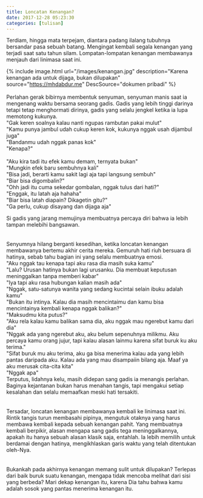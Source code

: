 ```yaml
---
title: Loncatan Kenangan?
date: 2017-12-28 05:23:30
categories: [tulisan]
---
```


Terdiam, hingga mata terpejam, diantara padang ilalang tubuhnya bersandar pasa sebuah batang. Mengingat kembali segala kenangan yang terjadi saat satu tahun silam. Lompatan-lompatan kenangan membawanya menjauh dari linimasa saat ini.

{% include image.html url="/images/kenangan.jpg" description="Karena kenangan ada untuk dijaga, bukan dilupakan" source="https://mhdabdur.me" DescSource="dokumen pribadi" %}
<br />
<br />
Perlahan gerak bibirnya membentuk senyuman, senyuman manis saat ia mengenang waktu bersama seorang gadis. Gadis yang lebih tinggi darinya tetapi tetap menghormati dirinya, gadis yang selalu jengkel ketika ia lupa memotong kukunya.
<br />
"Gak keren soalnya kalau nanti ngupas rambutan pakai mulut"<br />
"Kamu punya jambul udah cukup keren kok, kukunya nggak usah dijambul juga"<br />
"Bandanmu udah nggak panas kok"<br />
"Kenapa?"<br />                 
"Aku kira tadi itu efek kamu demam, ternyata bukan"<br />
"Mungkin efek baru sembuhnya kali"<br />
"Bisa jadi, berarti kamu sakit lagi aja tapi langsung sembuh"<br />
"Biar bisa digombalin?"<br />
"Ohh jadi itu cuma sekedar gombalan, nggak tulus dari hati?"<br />
"Enggak, itu latah aja hahaha"<br />
"Biar bisa latah diapain? Dikagetin gitu?"<br />
"Ga perlu, cukup disayang dan dijaga aja"<br />

Si gadis yang jarang memujinya membuatnya percaya diri bahwa ia lebih tampan melebihi bangsawan.
<br />
<br />
<br />
Senyumnya hilang berganti kesedihan, ketika loncatan kenangan membawanya bertemu akhir cerita mereka. Gemuruh hati riuh bersuara di hatinya, sebab tahu bagian ini yang selalu membuatnya emosi.
<br />
"Aku nggak tau kenapa tapi aku rasa dia masih suka kamu" <br />
"Lalu? Urusan hatinya bukan lagi urusanku. Dia membuat keputusan meninggalkan tanpa memberi kabar" <br />
"Iya tapi aku rasa hubungan kalian masih ada"<br />
"Nggak, satu-satunya wanita yang sedang kucintai selain ibuku adalah kamu"<br />
"Bukan itu intinya. Kalau dia masih mencintaimu dan kamu bisa mencintainya kembali kenapa nggak balikan?"<br />
"Maksudmu kita putus?"<br />
"Aku rela kalau kamu balikan sama dia, aku nggak mau ngerebut kamu dari dia" <br />
"Nggak ada yang ngerebut aku, aku belum sepenuhnya milikmu. Aku percaya kamu orang jujur, tapi kalau alasan lainmu karena sifat buruk ku aku terima." <br />
"Sifat buruk mu aku terima, aku ga bisa menerima kalau ada yang lebih pantas daripada aku. Kalau ada yang mau disampaiin bilang aja. Maaf ya aku merusak cita-cita kita" <br />
"Nggak apa" <br />
Terputus, lidahnya kelu, masih didepan sang gadis ia menangis perlahan. Baginya kejantanan bukan harus menahan tangis, tapi mengakui setiap kesalahan dan selalu memaafkan meski hati tersakiti.
<br />
<br />
<br />
Tersadar, loncatan kenangan membawanya kembali ke linimasa saat ini. Rintik tangis turun membasahi pipinya, mengutuk otaknya yang harus membawa kembali kepada sebuah kenangan pahit. Yang membuatnya kembali berpikir, alasan mengapa sang gadis tega meninggalkannya, apakah itu hanya sebuah alasan klasik saja, entahlah. Ia lebih memilih untuk berdamai dengan hatinya, mengikhlaskan garis waktu yang telah ditentukan oleh-Nya.
<br />
<br />
<br />
Bukankah pada akhirnya kenangan memang sulit untuk dilupakan? Terlepas dari baik buruk suatu kenangan, mengapa tidak mencoba melihat dari sisi yang berbeda?
Mari dekap kenangan itu, karena Dia tahu bahwa kamu adalah sosok yang pantas menerima kenangan itu.